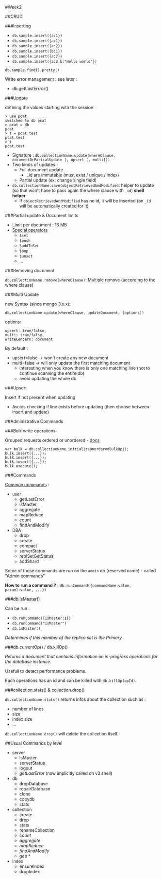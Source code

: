 #Week2

##CRUD

###Inserting

* `db.sample.insert({a:1})`
* `db.sample.insert({a:1})`
* `db.sample.insert({a:2})`
* `db.sample.insert({b:1})`
* `db.sample.insert({a:7})`
* `db.sample.insert({a:2,b:"Hello world"})`

`db.sample.find().pretty()`

Write error management : see later :

* db.getLastErrror()

###Update

defining the values starting with the session:

```shell
> use pcat
switched to db pcat
> pcat = db
pcat
> t = pcat.test
pcat.test
> t
pcat.test
```

* Signature : `db.collectionName.update(whereClause, documentOrPartialUpdate [, upsert [, multi]])`
* Two kinds of updates :
    - Full document update
        + _id are immutable (must exist / unique / index)
    - Partial update (ex: change single field)
* `db.collectionName.save(objectRetrievedAndModified`: helper to update (so that won't have to pass again the where clause with `_id`) **shell helper**
    * If `objectRetrievedAndModified` has no id, it will be inserted (an `_id` will be automatically created for it)

###Partial update & Document limits

* Limit per document : 16 MB
* [Special operators](http://docs.mongodb.org/manual/reference/operator/update/)
    - `$set`
    - `$push`
    - `$addToSet`
    - `$pop`
    - `$unset`
    - ...

###Removing document

`db.collectionName.remove(whereClause)`: Multiple remove (according to the where clause)

###Multi Update

new Syntax (since mongo 3.x.x):

`db.collectionName.update(whereClause, updateDocument, [options])`

options:

```
upsert: true/false,
multi: true/false,
writeConcern: document
```

By default :

* upsert=false -> won't create any new document
* multi=false -> will only update the first matching document
	* interesting when you know there is only one matching line (not to continue scanning the entire db)
	* avoid updating the whole db
	
###Upsert

Insert if not present when updating

* Avoids checking if line exists before updating (then choose between insert and update)


##Administrative Commands

###Bulk write operations

Grouped requests ordered or unordered - [docs](http://docs.mongodb.org/manual/reference/method/Bulk/)

```
var bulk = db.collectionName.initializeUnorderedBulkOp();
bulk.insert({...});
bulk.insert({...});
bulk.insert({...});
bulk.execute();
```

###Commands

[Common commands](http://docs.mongodb.org/manual/reference/command/) :

* user
	* getLastError
	* isMaster
	* aggregate
	* mapReduce
	* count
	* findAndModify
* DBA
	* drop
	* create
	* compact
	* serverStatus
	* replSetGetStatus
	* addShard

Some of those commands are run on the `admin` db (reserved name) - called "Admin commands"

**How to run a command ?** : `db.runCommand({commandName:value, param1:value, ...})`

###db.isMaster()

Can be run :

* `db.runCommand({isMaster:1})`
* `db.runCommand("isMaster")`
* `db.isMaster()`

*Determines if this member of the replica set is the Primary*

###db.currentOp() / db.killOp()

*Returns a document that contains information on in-progress operations for the database instance.*

Usefull to detect performance problems.

Each operations has an id and can be killed with `db.killOp(opId)`.

###collection.stats() & collection.drop()

`db.collectionName.stats()` returns infos about the collection such as :

* number of lines
* size
* index size
* ...

`db.collectionName.drop()` will delete the collection itself.

##Usual Commands by level

* server
	* isMaster
	* serverStatus
	* logout
	* *getLastError* (now implicitly called on v3 shell)
* db
	* dropDatabase
	* repairDatabase
	* clone
	* copydb
	* stats
* collection
	* create
	* drop
	* stats
	* renameCollection
	* *count*
	* *aggregate*
	* *mapReduce*
	* *findAndModify*
	* *geo* *
* index
	* ensureIndex
	* dropIndex

